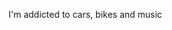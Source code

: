 I'm addicted to cars, bikes and music

<!---
DereckSouto/DereckSouto is a ✨ special ✨ repository because its `README.md` (this file) appears on your GitHub profile.
You can click the Preview link to take a look at your changes.
--->
